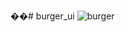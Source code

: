 ��#   b u r g e r _ u i 
 
 ![burger](https://github.com/ashishsaraswal/burger_ui/assets/43267111/ab8387e3-6b1c-446c-8073-9ff45eca2ee5)
